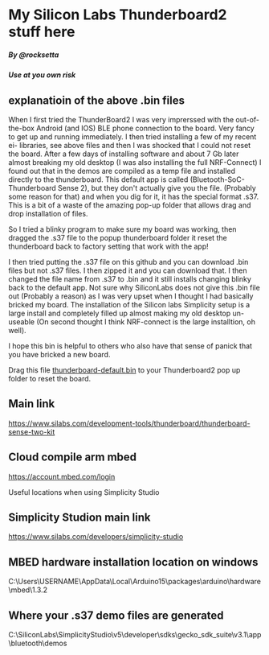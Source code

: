 # My Silicon Labs Thunderboard2 stuff here

##### By @rocksetta
##### Use at you own risk

## explanatioin of the above .bin files

When I first tried the ThunderBoard2 I was very imprerssed with the out-of-the-box Android (and IOS) BLE phone connection to the board. Very fancy to get up and running immediately. I then tried installing a few of my recent ei- libraries, see above files and then I was shocked that I could not reset the board. After a few days of installing software and about 7 Gb later almost breaking my old desktop (I was also installing the full NRF-Connect) I found out that in the demos are compiled as a temp file and installed directly to the thunderboard. This default app is called (Bluetooth-SoC-Thunderboard Sense 2), but they don't actually give you the file. (Probably some reason for that) and when you dig for it, it has the special format .s37. This is a bit of a waste of the amazing pop-up folder that allows drag and drop installation of files.

So I tried a blinky program to make sure my board was working, then dragged the .s37 file to the popup thunderboard folder it reset the thunderboard back to factory setting that work with the app!

I then tried putting the .s37 file on this github and you can download .bin files but not .s37 files. I then zipped it and you can download that. I then changed the file name from .s37 to .bin and it still installs changing blinky back to the default app. Not sure why SiliconLabs does not give this .bin file out (Probably a reason) as I was very upset when I thought I had basically bricked my board. The installation of the Silicon labs Simplicity setup is a large install and completely filled up almost making my old desktop un-useable (On second thought I think NRF-connect is the large installtion, oh well). 

I hope this bin is helpful to others who also have that sense of panick that you have bricked a new board.

Drag this file [thunderboard-default.bin](thunderboard-default.bin) to your Thunderboard2 pop up folder to reset the board.




## Main link

https://www.silabs.com/development-tools/thunderboard/thunderboard-sense-two-kit

## Cloud compile  arm mbed

https://account.mbed.com/login



Useful locations when using Simplicity Studio

## Simplicity Studion main link
https://www.silabs.com/developers/simplicity-studio


## MBED hardware  installation location on windows 
C:\Users\USERNAME\AppData\Local\Arduino15\packages\arduino\hardware\mbed\1.3.2





## Where your .s37 demo files are generated
C:\SiliconLabs\SimplicityStudio\v5\developer\sdks\gecko_sdk_suite\v3.1\app\bluetooth\demos
